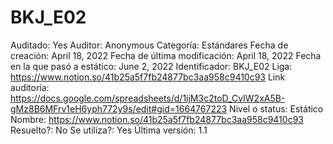 # BKJ_E02

Auditado: Yes
Auditor: Anonymous
Categoría: Estándares
Fecha de creación: April 18, 2022
Fecha de última modificación: April 18, 2022
Fecha en la que pasó a estático: June 2, 2022
Identificador: BKJ_E02
Liga: https://www.notion.so/41b25a5f7fb24877bc3aa958c9410c93 
Link auditoría: https://docs.google.com/spreadsheets/d/1ijM3c2toD_CvIW2xA5B-gMz8B6MFrv1eH6yph772y9s/edit#gid=1664767223
Nivel o status: Estático
Nombre: https://www.notion.so/41b25a5f7fb24877bc3aa958c9410c93 
Resuelto?: No
Se utiliza?: Yes
Última versión: 1.1